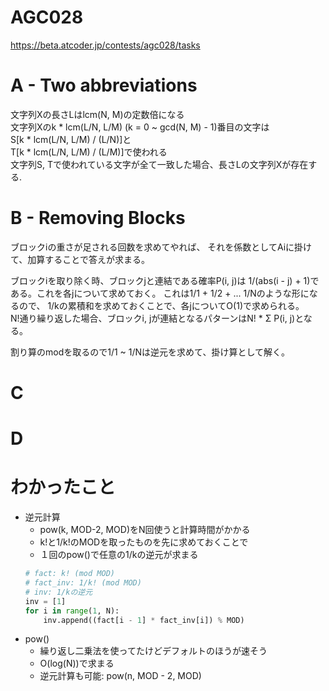 # AGC028
https://beta.atcoder.jp/contests/agc028/tasks

# A - Two abbreviations
文字列Xの長さLはlcm(N, M)の定数倍になる  
文字列Xのk * lcm(L/N, L/M) (k = 0 ~ gcd(N, M) - 1)番目の文字は  
S\[k * lcm(L/N, L/M) / (L/N)]と  
T\[k * lcm(L/N, L/M) / (L/M)]で使われる  
文字列S, Tで使われている文字が全て一致した場合、長さLの文字列Xが存在する.

# B - Removing Blocks
ブロックiの重さが足される回数を求めてやれば、
それを係数としてAiに掛けて、加算することで答えが求まる。

ブロックiを取り除く時、ブロックjと連結である確率P(i, j)は
1/(abs(i - j) + 1)である。これを各jについて求めておく。
これは1/1 + 1/2 + ... 1/Nのような形になるので、
1/kの累積和を求めておくことで、各jについてO(1)で求められる。    
N!通り繰り返した場合、ブロックi, jが連結となるパターンはN! * Σ P(i, j)となる。

割り算のmodを取るので1/1 ~ 1/Nは逆元を求めて、掛け算として解く。



# C


# D


# わかったこと
- 逆元計算
    - pow(k, MOD-2, MOD)をN回使うと計算時間がかかる
    - k!と1/k!のMODを取ったものを先に求めておくことで
    - １回のpow()で任意の1/kの逆元が求まる
    ```Python  
    # fact: k! (mod MOD)  
    # fact_inv: 1/k! (mod MOD)  
    # inv: 1/kの逆元
    inv = [1]
    for i in range(1, N):
        inv.append((fact[i - 1] * fact_inv[i]) % MOD)
    ```
- pow()
    - 繰り返し二乗法を使ってたけどデフォルトのほうが速そう  
    - O(log(N))で求まる
    - 逆元計算も可能: pow(n, MOD - 2, MOD)
